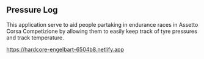 ## Pressure Log

This application serve to aid people partaking in endurance races in Assetto Corsa Competizione by allowing them to easily keep track of tyre pressures and track temperature.

https://hardcore-engelbart-6504b8.netlify.app
